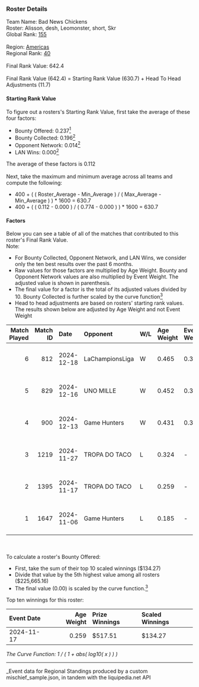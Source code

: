 ### Roster Details<br />
Team Name: Bad News Chickens<br />
Roster: Alisson, desh, Leomonster, short, Skr<br />
Global Rank: [155](../../standings_global_2025_04_07.md)<br />
<br />
Region: [Americas]( ../../standings_americas_2025_04_07.md)<br />
Regional Rank: [40]( ../../standings_americas_2025_04_07.md)<br />
<br />
Final Rank Value:  642.4<br />
<br />
Final Rank Value (642.4) = Starting Rank Value (630.7) + Head To Head Adjustments (11.7)<br />

#### Starting Rank Value<br />
To figure out a rosters's Starting Rank Value, first take the average of these four factors:<br />
- Bounty Offered: 0.237[<sup>1</sup>](#table2)
- Bounty Collected: 0.196[<sup>2</sup>](#table1)
- Opponent Network: 0.014[<sup>2</sup>](#table1)
- LAN Wins: 0.000[<sup>2</sup>](#table1)

The average of these factors is 0.112<br />
<br />
Next, take the maximum and minimum average across all teams and compute the following:<br />
- 400 + ( ( Roster_Average - Min_Average ) / ( Max_Average - Min_Average ) ) * 1600 = 630.7
- 400 + ( ( 0.112 - 0.000 ) / ( 0.774 - 0.000 ) ) * 1600 = 630.7


#### Factors<br />
Below you can see a table of all of the matches that contributed to this roster's Final Rank Value.<br />
Note:<br />

- For Bounty Collected, Opponent Network, and LAN Wins, we consider only the ten best results over the past 6 months.
- Raw values for those factors are multiplied by Age Weight. Bounty and Opponent Network values are also multiplied by Event Weight. The adjusted value is shown in parenthesis.
- The final value for a factor is the total of its adjusted values divided by 10. Bounty Collected is further scaled by the curve function[<sup>3</sup>](#curveFunction)
- Head to head adjustments are based on rosters' starting rank values. The results shown below are adjusted by Age Weight and not Event Weight
<span id="table1"></span><br />


| Match Played | Match ID | Date       | Opponent        | W/L | Age Weight | Event Weight | Bounty Collected | Opponent Network | LAN Wins  | H2H Adj. | Roster                                |
| -: | -: | :- | :- | :- | :- | :- | :- | :- | :- | -: | :- |
|            6 |      812 | 2024-12-18 | LaChampionsLiga | W   | 0.465      | 0.384        | 0.000 (0.000)    | 0.173 (0.031)    | 0 (0.000) |     7.03 | Alisson, desh, Leomonster, short, Skr |
|            5 |      829 | 2024-12-16 | UNO MILLE       | W   | 0.452      | 0.384        | 0.004 (0.001)    | 0.368 (0.064)    | 0 (0.000) |     8.09 | Alisson, desh, Leomonster, short, Skr |
|            4 |      900 | 2024-12-13 | Game Hunters    | W   | 0.431      | 0.384        | 0.001 (0.000)    | 0.262 (0.043)    | 0 (0.000) |     7.22 | Alisson, desh, Leomonster, short, Skr |
|            3 |     1219 | 2024-11-27 | TROPA DO TACO   | L   | 0.324      | -            | -                | -                | -         |    -4.26 | Alisson, desh, Leomonster, short, Skr |
|            2 |     1395 | 2024-11-17 | TROPA DO TACO   | L   | 0.259      | -            | -                | -                | -         |    -3.61 | Alisson, desh, Leomonster, short, Skr |
|            1 |     1647 | 2024-11-06 | Game Hunters    | L   | 0.185      | -            | -                | -                | -         |    -2.80 | Alisson, desh, Leomonster, short, Skr |

<br />
<span id="table2"></span><br />
To calculate a roster's Bounty Offered:<br />

- First, take the sum of their top 10 scaled winnings ($134.27)
- Divide that value by the 5th highest value among all rosters ($225,665.16)
- The final value (0.00) is scaled by the curve function.[<sup>3</sup>](#curveFunction)

Top ten winnings for this roster:<br />

| Event Date | Age Weight | Prize Winnings | Scaled Winnings |
| :- | -: | :- | :- |
| 2024-11-17 |      0.259 | $517.51        | $134.27         |


<span id="curveFunction"></span>_The Curve Function: 1 / ( 1 + abs( log10( x ) ) )_<br />

---
_Event data for Regional Standings produced by a custom mischief_sample.json, in tandem with the liquipedia.net API<br />
